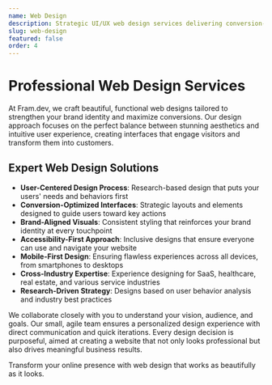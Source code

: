 ```yaml
---
name: Web Design
description: Strategic UI/UX web design services delivering conversion-focused, accessible, and visually stunning interfaces that elevate your brand and boost user engagement.
slug: web-design
featured: false
order: 4
---
```


# Professional Web Design Services

At Fram.dev, we craft beautiful, functional web designs tailored to strengthen your brand identity and maximize conversions. Our design approach focuses on the perfect balance between stunning aesthetics and intuitive user experience, creating interfaces that engage visitors and transform them into customers.

## Expert Web Design Solutions

- **User-Centered Design Process**: Research-based design that puts your users' needs and behaviors first
- **Conversion-Optimized Interfaces**: Strategic layouts and elements designed to guide users toward key actions
- **Brand-Aligned Visuals**: Consistent styling that reinforces your brand identity at every touchpoint
- **Accessibility-First Approach**: Inclusive designs that ensure everyone can use and navigate your website
- **Mobile-First Design**: Ensuring flawless experiences across all devices, from smartphones to desktops
- **Cross-Industry Expertise**: Experience designing for SaaS, healthcare, real estate, and various service industries
- **Research-Driven Strategy**: Designs based on user behavior analysis and industry best practices

We collaborate closely with you to understand your vision, audience, and goals. Our small, agile team ensures a personalized design experience with direct communication and quick iterations. Every design decision is purposeful, aimed at creating a website that not only looks professional but also drives meaningful business results.

Transform your online presence with web design that works as beautifully as it looks. 